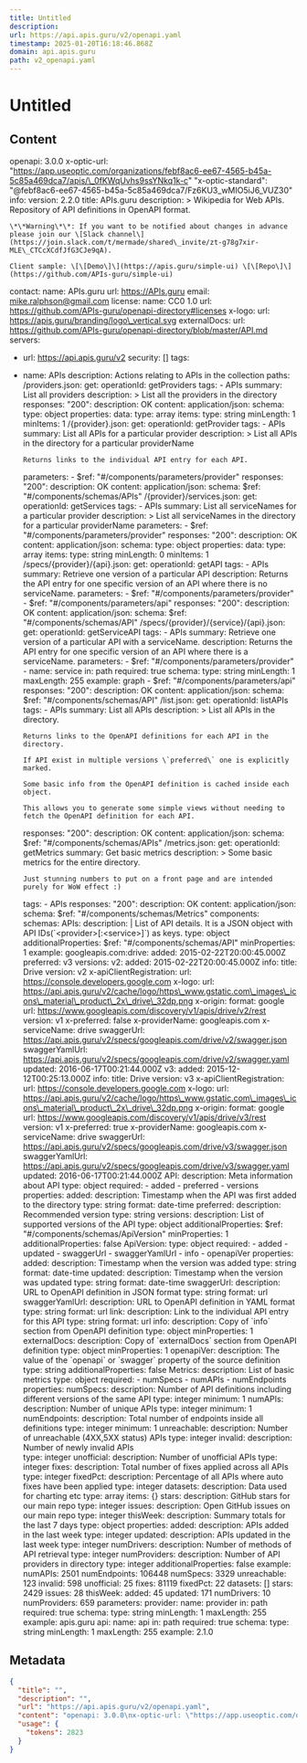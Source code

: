 ```yaml
---
title: Untitled
description: 
url: https://api.apis.guru/v2/openapi.yaml
timestamp: 2025-01-20T16:18:46.868Z
domain: api.apis.guru
path: v2_openapi.yaml
---
```


# Untitled



## Content

openapi: 3.0.0
x-optic-url: "https://app.useoptic.com/organizations/febf8ac6-ee67-4565-b45a-5c85a469dca7/apis/\_0fKWqUvhs9ssYNkq1k-c"
"x-optic-standard": "@febf8ac6-ee67-4565-b45a-5c85a469dca7/Fz6KU3\_wMIO5iJ6\_VUZ30"
info:
  version: 2.2.0
  title: APIs.guru
  description: \>
    Wikipedia for Web APIs. Repository of API definitions in OpenAPI format.

    \*\*Warning\*\*: If you want to be notified about changes in advance please join our \[Slack channel\](https://join.slack.com/t/mermade/shared\_invite/zt-g78g7xir-MLE\_CTCcXCdfJfG3CJe9qA).

    Client sample: \[\[Demo\]\](https://apis.guru/simple-ui) \[\[Repo\]\](https://github.com/APIs-guru/simple-ui)
  contact:
    name: APIs.guru
    url: https://APIs.guru
    email: mike.ralphson@gmail.com
  license:
    name: CC0 1.0
    url: https://github.com/APIs-guru/openapi-directory#licenses
  x-logo:
    url: https://apis.guru/branding/logo\_vertical.svg
externalDocs:
  url: https://github.com/APIs-guru/openapi-directory/blob/master/API.md
servers:
  - url: https://api.apis.guru/v2
security: \[\]
tags:
  - name: APIs
    description: Actions relating to APIs in the collection
paths:
  /providers.json:
    get:
      operationId: getProviders
      tags:
        - APIs
      summary: List all providers
      description: \>
        List all the providers in the directory
      responses:
        "200":
          description: OK
          content:
            application/json:
              schema:
                type: object
                properties:
                  data:
                    type: array
                    items:
                      type: string
                      minLength: 1
                    minItems: 1
  /{provider}.json:
    get:
      operationId: getProvider
      tags:
        - APIs
      summary: List all APIs for a particular provider
      description: \>
        List all APIs in the directory for a particular providerName

        Returns links to the individual API entry for each API.
      parameters:
        - $ref: "#/components/parameters/provider"
      responses:
        "200":
          description: OK
          content:
            application/json:
              schema:
                $ref: "#/components/schemas/APIs"
  /{provider}/services.json:
    get:
      operationId: getServices
      tags:
        - APIs
      summary: List all serviceNames for a particular provider
      description: \>
        List all serviceNames in the directory for a particular providerName
      parameters:
        - $ref: "#/components/parameters/provider"
      responses:
        "200":
          description: OK
          content:
            application/json:
              schema:
                type: object
                properties:
                  data:
                    type: array
                    items:
                      type: string
                      minLength: 0
                    minItems: 1
  /specs/{provider}/{api}.json:
    get:
      operationId: getAPI
      tags: 
        - APIs
      summary: Retrieve one version of a particular API
      description: Returns the API entry for one specific version of an API where there is no serviceName.
      parameters:
        - $ref: "#/components/parameters/provider"
        - $ref: "#/components/parameters/api"
      responses:
        "200":
          description: OK
          content:
            application/json:
              schema:
                $ref: "#/components/schemas/API"
  /specs/{provider}/{service}/{api}.json:
    get:
      operationId: getServiceAPI
      tags: 
        - APIs
      summary: Retrieve one version of a particular API with a serviceName.
      description: Returns the API entry for one specific version of an API where there is a serviceName.
      parameters:
        - $ref: "#/components/parameters/provider"
        - name: service
          in: path
          required: true
          schema:
            type: string
            minLength: 1
            maxLength: 255
            example: graph
        - $ref: "#/components/parameters/api"
      responses:
        "200":
          description: OK
          content:
            application/json:
              schema:
                $ref: "#/components/schemas/API"
  /list.json:
    get:
      operationId: listAPIs
      tags:
        - APIs
      summary: List all APIs
      description: \>
        List all APIs in the directory.

        Returns links to the OpenAPI definitions for each API in the directory.

        If API exist in multiple versions \`preferred\` one is explicitly marked.

        Some basic info from the OpenAPI definition is cached inside each object.

        This allows you to generate some simple views without needing to fetch the OpenAPI definition for each API.
      responses:
        "200":
          description: OK
          content:
            application/json:
              schema:
                $ref: "#/components/schemas/APIs"
  /metrics.json:
    get:
      operationId: getMetrics
      summary: Get basic metrics
      description: \>
        Some basic metrics for the entire directory.

        Just stunning numbers to put on a front page and are intended purely for WoW effect :)
      tags:
        - APIs
      responses:
        "200":
          description: OK
          content:
            application/json:
              schema:
                $ref: "#/components/schemas/Metrics"
components:
  schemas:
    APIs:
      description: |
        List of API details.
        It is a JSON object with API IDs(\`<provider\>\[:<service\>\]\`) as keys.
      type: object
      additionalProperties:
        $ref: "#/components/schemas/API"
      minProperties: 1
      example:
        googleapis.com:drive:
          added: 2015-02-22T20:00:45.000Z
          preferred: v3
          versions:
            v2:
              added: 2015-02-22T20:00:45.000Z
              info:
                title: Drive
                version: v2
                x-apiClientRegistration:
                  url: https://console.developers.google.com
                x-logo:
                  url: https://api.apis.guru/v2/cache/logo/https\_www.gstatic.com\_images\_icons\_material\_product\_2x\_drive\_32dp.png
                x-origin:
                  format: google
                  url: https://www.googleapis.com/discovery/v1/apis/drive/v2/rest
                  version: v1
                x-preferred: false
                x-providerName: googleapis.com
                x-serviceName: drive
              swaggerUrl: https://api.apis.guru/v2/specs/googleapis.com/drive/v2/swagger.json
              swaggerYamlUrl: https://api.apis.guru/v2/specs/googleapis.com/drive/v2/swagger.yaml
              updated: 2016-06-17T00:21:44.000Z
            v3:
              added: 2015-12-12T00:25:13.000Z
              info:
                title: Drive
                version: v3
                x-apiClientRegistration:
                  url: https://console.developers.google.com
                x-logo:
                  url: https://api.apis.guru/v2/cache/logo/https\_www.gstatic.com\_images\_icons\_material\_product\_2x\_drive\_32dp.png
                x-origin:
                  format: google
                  url: https://www.googleapis.com/discovery/v1/apis/drive/v3/rest
                  version: v1
                x-preferred: true
                x-providerName: googleapis.com
                x-serviceName: drive
              swaggerUrl: https://api.apis.guru/v2/specs/googleapis.com/drive/v3/swagger.json
              swaggerYamlUrl: https://api.apis.guru/v2/specs/googleapis.com/drive/v3/swagger.yaml
              updated: 2016-06-17T00:21:44.000Z
    API:
      description: Meta information about API
      type: object
      required:
        - added
        - preferred
        - versions
      properties:
        added:
          description: Timestamp when the API was first added to the directory
          type: string
          format: date-time
        preferred:
          description: Recommended version
          type: string
        versions:
          description: List of supported versions of the API
          type: object
          additionalProperties:
            $ref: "#/components/schemas/ApiVersion"
          minProperties: 1
      additionalProperties: false
    ApiVersion:
      type: object
      required:
        - added
        - updated
        - swaggerUrl
        - swaggerYamlUrl
        - info
        - openapiVer
      properties:
        added:
          description: Timestamp when the version was added
          type: string
          format: date-time
        updated:
          description: Timestamp when the version was updated
          type: string
          format: date-time
        swaggerUrl:
          description: URL to OpenAPI definition in JSON format
          type: string
          format: url
        swaggerYamlUrl:
          description: URL to OpenAPI definition in YAML format
          type: string
          format: url
        link:
          description: Link to the individual API entry for this API
          type: string
          format: url
        info:
          description: Copy of \`info\` section from OpenAPI definition
          type: object
          minProperties: 1
        externalDocs:
          description: Copy of \`externalDocs\` section from OpenAPI definition
          type: object
          minProperties: 1
        openapiVer:
          description: The value of the \`openapi\` or \`swagger\` property of the source definition
          type: string
      additionalProperties: false
    Metrics:
      description: List of basic metrics
      type: object
      required:
        - numSpecs
        - numAPIs
        - numEndpoints
      properties:
        numSpecs:
          description: Number of API definitions including different versions of the same API
          type: integer
          minimum: 1
        numAPIs:
          description: Number of unique APIs
          type: integer
          minimum: 1
        numEndpoints:
          description: Total number of endpoints inside all definitions
          type: integer
          minimum: 1
        unreachable:
          description: Number of unreachable (4XX,5XX status) APIs
          type: integer
        invalid:
          description: Number of newly invalid APIs  
          type: integer
        unofficial:
          description: Number of unofficial APIs
          type: integer
        fixes:
          description: Total number of fixes applied across all APIs
          type: integer
        fixedPct:
          description: Percentage of all APIs where auto fixes have been applied
          type: integer
        datasets:
          description: Data used for charting etc
          type: array
          items: {}
        stars:
          description: GitHub stars for our main repo
          type: integer
        issues:
          description: Open GitHub issues on our main repo
          type: integer
        thisWeek:
          description: Summary totals for the last 7 days
          type: object
          properties:
            added:
              description: APIs added in the last week
              type: integer
            updated:
              description: APIs updated in the last week
              type: integer
        numDrivers:
          description: Number of methods of API retrieval
          type: integer
        numProviders:
          description: Number of API providers in directory
          type: integer
      additionalProperties: false
      example:
        numAPIs: 2501
        numEndpoints: 106448
        numSpecs: 3329
        unreachable: 123
        invalid: 598
        unofficial: 25
        fixes: 81119
        fixedPct: 22
        datasets: \[\]
        stars: 2429
        issues: 28
        thisWeek:
          added: 45
          updated: 171
        numDrivers: 10
        numProviders: 659
  parameters:
    provider:
      name: provider
      in: path
      required: true
      schema:
        type: string
        minLength: 1
        maxLength: 255
        example: apis.guru
    api:
      name: api
      in: path
      required: true
      schema:
        type: string
        minLength: 1
        maxLength: 255
        example: 2.1.0

## Metadata

```json
{
  "title": "",
  "description": "",
  "url": "https://api.apis.guru/v2/openapi.yaml",
  "content": "openapi: 3.0.0\nx-optic-url: \"https://app.useoptic.com/organizations/febf8ac6-ee67-4565-b45a-5c85a469dca7/apis/\\_0fKWqUvhs9ssYNkq1k-c\"\n\"x-optic-standard\": \"@febf8ac6-ee67-4565-b45a-5c85a469dca7/Fz6KU3\\_wMIO5iJ6\\_VUZ30\"\ninfo:\n  version: 2.2.0\n  title: APIs.guru\n  description: \\>\n    Wikipedia for Web APIs. Repository of API definitions in OpenAPI format.\n\n    \\*\\*Warning\\*\\*: If you want to be notified about changes in advance please join our \\[Slack channel\\](https://join.slack.com/t/mermade/shared\\_invite/zt-g78g7xir-MLE\\_CTCcXCdfJfG3CJe9qA).\n\n    Client sample: \\[\\[Demo\\]\\](https://apis.guru/simple-ui) \\[\\[Repo\\]\\](https://github.com/APIs-guru/simple-ui)\n  contact:\n    name: APIs.guru\n    url: https://APIs.guru\n    email: mike.ralphson@gmail.com\n  license:\n    name: CC0 1.0\n    url: https://github.com/APIs-guru/openapi-directory#licenses\n  x-logo:\n    url: https://apis.guru/branding/logo\\_vertical.svg\nexternalDocs:\n  url: https://github.com/APIs-guru/openapi-directory/blob/master/API.md\nservers:\n  - url: https://api.apis.guru/v2\nsecurity: \\[\\]\ntags:\n  - name: APIs\n    description: Actions relating to APIs in the collection\npaths:\n  /providers.json:\n    get:\n      operationId: getProviders\n      tags:\n        - APIs\n      summary: List all providers\n      description: \\>\n        List all the providers in the directory\n      responses:\n        \"200\":\n          description: OK\n          content:\n            application/json:\n              schema:\n                type: object\n                properties:\n                  data:\n                    type: array\n                    items:\n                      type: string\n                      minLength: 1\n                    minItems: 1\n  /{provider}.json:\n    get:\n      operationId: getProvider\n      tags:\n        - APIs\n      summary: List all APIs for a particular provider\n      description: \\>\n        List all APIs in the directory for a particular providerName\n\n        Returns links to the individual API entry for each API.\n      parameters:\n        - $ref: \"#/components/parameters/provider\"\n      responses:\n        \"200\":\n          description: OK\n          content:\n            application/json:\n              schema:\n                $ref: \"#/components/schemas/APIs\"\n  /{provider}/services.json:\n    get:\n      operationId: getServices\n      tags:\n        - APIs\n      summary: List all serviceNames for a particular provider\n      description: \\>\n        List all serviceNames in the directory for a particular providerName\n      parameters:\n        - $ref: \"#/components/parameters/provider\"\n      responses:\n        \"200\":\n          description: OK\n          content:\n            application/json:\n              schema:\n                type: object\n                properties:\n                  data:\n                    type: array\n                    items:\n                      type: string\n                      minLength: 0\n                    minItems: 1\n  /specs/{provider}/{api}.json:\n    get:\n      operationId: getAPI\n      tags: \n        - APIs\n      summary: Retrieve one version of a particular API\n      description: Returns the API entry for one specific version of an API where there is no serviceName.\n      parameters:\n        - $ref: \"#/components/parameters/provider\"\n        - $ref: \"#/components/parameters/api\"\n      responses:\n        \"200\":\n          description: OK\n          content:\n            application/json:\n              schema:\n                $ref: \"#/components/schemas/API\"\n  /specs/{provider}/{service}/{api}.json:\n    get:\n      operationId: getServiceAPI\n      tags: \n        - APIs\n      summary: Retrieve one version of a particular API with a serviceName.\n      description: Returns the API entry for one specific version of an API where there is a serviceName.\n      parameters:\n        - $ref: \"#/components/parameters/provider\"\n        - name: service\n          in: path\n          required: true\n          schema:\n            type: string\n            minLength: 1\n            maxLength: 255\n            example: graph\n        - $ref: \"#/components/parameters/api\"\n      responses:\n        \"200\":\n          description: OK\n          content:\n            application/json:\n              schema:\n                $ref: \"#/components/schemas/API\"\n  /list.json:\n    get:\n      operationId: listAPIs\n      tags:\n        - APIs\n      summary: List all APIs\n      description: \\>\n        List all APIs in the directory.\n\n        Returns links to the OpenAPI definitions for each API in the directory.\n\n        If API exist in multiple versions \\`preferred\\` one is explicitly marked.\n\n        Some basic info from the OpenAPI definition is cached inside each object.\n\n        This allows you to generate some simple views without needing to fetch the OpenAPI definition for each API.\n      responses:\n        \"200\":\n          description: OK\n          content:\n            application/json:\n              schema:\n                $ref: \"#/components/schemas/APIs\"\n  /metrics.json:\n    get:\n      operationId: getMetrics\n      summary: Get basic metrics\n      description: \\>\n        Some basic metrics for the entire directory.\n\n        Just stunning numbers to put on a front page and are intended purely for WoW effect :)\n      tags:\n        - APIs\n      responses:\n        \"200\":\n          description: OK\n          content:\n            application/json:\n              schema:\n                $ref: \"#/components/schemas/Metrics\"\ncomponents:\n  schemas:\n    APIs:\n      description: |\n        List of API details.\n        It is a JSON object with API IDs(\\`<provider\\>\\[:<service\\>\\]\\`) as keys.\n      type: object\n      additionalProperties:\n        $ref: \"#/components/schemas/API\"\n      minProperties: 1\n      example:\n        googleapis.com:drive:\n          added: 2015-02-22T20:00:45.000Z\n          preferred: v3\n          versions:\n            v2:\n              added: 2015-02-22T20:00:45.000Z\n              info:\n                title: Drive\n                version: v2\n                x-apiClientRegistration:\n                  url: https://console.developers.google.com\n                x-logo:\n                  url: https://api.apis.guru/v2/cache/logo/https\\_www.gstatic.com\\_images\\_icons\\_material\\_product\\_2x\\_drive\\_32dp.png\n                x-origin:\n                  format: google\n                  url: https://www.googleapis.com/discovery/v1/apis/drive/v2/rest\n                  version: v1\n                x-preferred: false\n                x-providerName: googleapis.com\n                x-serviceName: drive\n              swaggerUrl: https://api.apis.guru/v2/specs/googleapis.com/drive/v2/swagger.json\n              swaggerYamlUrl: https://api.apis.guru/v2/specs/googleapis.com/drive/v2/swagger.yaml\n              updated: 2016-06-17T00:21:44.000Z\n            v3:\n              added: 2015-12-12T00:25:13.000Z\n              info:\n                title: Drive\n                version: v3\n                x-apiClientRegistration:\n                  url: https://console.developers.google.com\n                x-logo:\n                  url: https://api.apis.guru/v2/cache/logo/https\\_www.gstatic.com\\_images\\_icons\\_material\\_product\\_2x\\_drive\\_32dp.png\n                x-origin:\n                  format: google\n                  url: https://www.googleapis.com/discovery/v1/apis/drive/v3/rest\n                  version: v1\n                x-preferred: true\n                x-providerName: googleapis.com\n                x-serviceName: drive\n              swaggerUrl: https://api.apis.guru/v2/specs/googleapis.com/drive/v3/swagger.json\n              swaggerYamlUrl: https://api.apis.guru/v2/specs/googleapis.com/drive/v3/swagger.yaml\n              updated: 2016-06-17T00:21:44.000Z\n    API:\n      description: Meta information about API\n      type: object\n      required:\n        - added\n        - preferred\n        - versions\n      properties:\n        added:\n          description: Timestamp when the API was first added to the directory\n          type: string\n          format: date-time\n        preferred:\n          description: Recommended version\n          type: string\n        versions:\n          description: List of supported versions of the API\n          type: object\n          additionalProperties:\n            $ref: \"#/components/schemas/ApiVersion\"\n          minProperties: 1\n      additionalProperties: false\n    ApiVersion:\n      type: object\n      required:\n        - added\n        - updated\n        - swaggerUrl\n        - swaggerYamlUrl\n        - info\n        - openapiVer\n      properties:\n        added:\n          description: Timestamp when the version was added\n          type: string\n          format: date-time\n        updated:\n          description: Timestamp when the version was updated\n          type: string\n          format: date-time\n        swaggerUrl:\n          description: URL to OpenAPI definition in JSON format\n          type: string\n          format: url\n        swaggerYamlUrl:\n          description: URL to OpenAPI definition in YAML format\n          type: string\n          format: url\n        link:\n          description: Link to the individual API entry for this API\n          type: string\n          format: url\n        info:\n          description: Copy of \\`info\\` section from OpenAPI definition\n          type: object\n          minProperties: 1\n        externalDocs:\n          description: Copy of \\`externalDocs\\` section from OpenAPI definition\n          type: object\n          minProperties: 1\n        openapiVer:\n          description: The value of the \\`openapi\\` or \\`swagger\\` property of the source definition\n          type: string\n      additionalProperties: false\n    Metrics:\n      description: List of basic metrics\n      type: object\n      required:\n        - numSpecs\n        - numAPIs\n        - numEndpoints\n      properties:\n        numSpecs:\n          description: Number of API definitions including different versions of the same API\n          type: integer\n          minimum: 1\n        numAPIs:\n          description: Number of unique APIs\n          type: integer\n          minimum: 1\n        numEndpoints:\n          description: Total number of endpoints inside all definitions\n          type: integer\n          minimum: 1\n        unreachable:\n          description: Number of unreachable (4XX,5XX status) APIs\n          type: integer\n        invalid:\n          description: Number of newly invalid APIs  \n          type: integer\n        unofficial:\n          description: Number of unofficial APIs\n          type: integer\n        fixes:\n          description: Total number of fixes applied across all APIs\n          type: integer\n        fixedPct:\n          description: Percentage of all APIs where auto fixes have been applied\n          type: integer\n        datasets:\n          description: Data used for charting etc\n          type: array\n          items: {}\n        stars:\n          description: GitHub stars for our main repo\n          type: integer\n        issues:\n          description: Open GitHub issues on our main repo\n          type: integer\n        thisWeek:\n          description: Summary totals for the last 7 days\n          type: object\n          properties:\n            added:\n              description: APIs added in the last week\n              type: integer\n            updated:\n              description: APIs updated in the last week\n              type: integer\n        numDrivers:\n          description: Number of methods of API retrieval\n          type: integer\n        numProviders:\n          description: Number of API providers in directory\n          type: integer\n      additionalProperties: false\n      example:\n        numAPIs: 2501\n        numEndpoints: 106448\n        numSpecs: 3329\n        unreachable: 123\n        invalid: 598\n        unofficial: 25\n        fixes: 81119\n        fixedPct: 22\n        datasets: \\[\\]\n        stars: 2429\n        issues: 28\n        thisWeek:\n          added: 45\n          updated: 171\n        numDrivers: 10\n        numProviders: 659\n  parameters:\n    provider:\n      name: provider\n      in: path\n      required: true\n      schema:\n        type: string\n        minLength: 1\n        maxLength: 255\n        example: apis.guru\n    api:\n      name: api\n      in: path\n      required: true\n      schema:\n        type: string\n        minLength: 1\n        maxLength: 255\n        example: 2.1.0",
  "usage": {
    "tokens": 2823
  }
}
```

